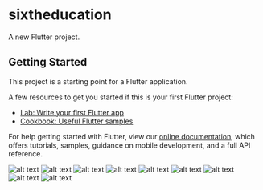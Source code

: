 # sixtheducation

A new Flutter project.

## Getting Started

This project is a starting point for a Flutter application.

A few resources to get you started if this is your first Flutter project:

- [Lab: Write your first Flutter app](https://flutter.dev/docs/get-started/codelab)
- [Cookbook: Useful Flutter samples](https://flutter.dev/docs/cookbook)

For help getting started with Flutter, view our
[online documentation](https://flutter.dev/docs), which offers tutorials,
samples, guidance on mobile development, and a full API reference.

![alt text](https://github.com/AndyTheKSquareGroup/Education-APP-Login-Students/blob/master/evidence/1.jpeg)
![alt text](https://github.com/AndyTheKSquareGroup/Education-APP-Login-Students/blob/master/evidence/2.jpeg)
![alt text](https://github.com/AndyTheKSquareGroup/Education-APP-Login-Students/blob/master/evidence/3.jpeg)
![alt text](https://github.com/AndyTheKSquareGroup/Education-APP-Login-Students/blob/master/evidence/4.jpeg)
![alt text](https://github.com/AndyTheKSquareGroup/Education-APP-Login-Students/blob/master/evidence/5.jpeg)
![alt text](https://github.com/AndyTheKSquareGroup/Education-APP-Login-Students/blob/master/evidence/6.jpeg)
![alt text](https://github.com/AndyTheKSquareGroup/Education-APP-Login-Students/blob/master/evidence/7(2).jpeg)
![alt text](https://github.com/AndyTheKSquareGroup/Education-APP-Login-Students/blob/master/evidence/8.jpeg)
![alt text](https://github.com/AndyTheKSquareGroup/Education-APP-Login-Students/blob/master/evidence/9.jpeg)
